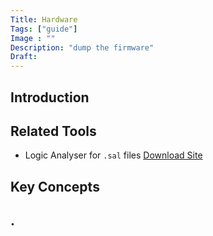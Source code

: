 ```yaml
---
Title: Hardware
Tags: ["guide"]
Image : ""
Description: "dump the firmware"
Draft: 
---
```


## Introduction

## Related Tools
- Logic Analyser for `.sal` files [Download Site](https://www.saleae.com/downloads/)

## Key Concepts

## .
